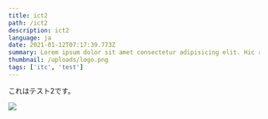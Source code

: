```yaml
---
title: ict2
path: /ict2
description: ict2
language: ja
date: 2021-01-12T07:17:39.773Z
summary: Lorem ipsum dolor sit amet consectetur adipisicing elit. Hic rerum earum quos explicabo suscipit maxime iste qui nihil. Reiciendis asperiores minus necessitatibus
thumbnail: /uploads/logo.png
tags: ['itc', 'test']
---
```


これはテスト2です。


![](/uploads/logo.png)